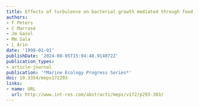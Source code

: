 ```yaml
---
title: Effects of turbulence on bacterial growth mediated through food web interactions
authors:
- F Peters
- C Marrasé
- Jm Gasol
- Mm Sala
- L Arin
date: '1998-01-01'
publishDate: '2024-08-05T15:04:48.914072Z'
publication_types:
- article-journal
publication: '*Marine Ecology Progress Series*'
doi: 10.3354/meps172293
links:
- name: URL
  url: http://www.int-res.com/abstracts/meps/v172/p293-303/
---
```

